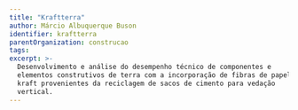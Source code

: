 ```yaml
---
title: "Kraftterra"
author: Márcio Albuquerque Buson
identifier: kraftterra
parentOrganization: construcao
tags:
excerpt: >-
  Desenvolvimento e análise do desempenho técnico de componentes e
  elementos construtivos de terra com a incorporação de fibras de papel
  kraft provenientes da reciclagem de sacos de cimento para vedação
  vertical.
---
```

